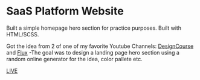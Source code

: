 # SaaS Platform Website

Built a simple homepage hero section for practice purposes. Built with HTML/SCSS.

Got the idea from 2 of one of my favorite Youtube Channels: [DesignCourse](https://www.youtube.com/channel/UCVyRiMvfUNMA1UPlDPzG5Ow) and [Flux](https://www.youtube.com/channel/UCN7dywl5wDxTu1RM3eJ_h9Q)
-The goal was to design a landing page hero section using a random online generator for the idea, color pallete etc.

[LIVE](https://saa-s-platform.vercel.app/)
